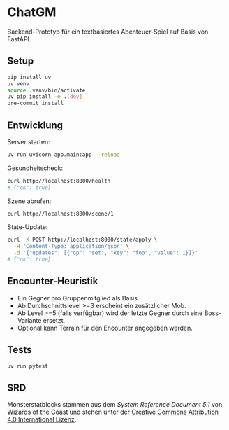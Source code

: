 # ChatGM

Backend-Prototyp für ein textbasiertes Abenteuer-Spiel auf Basis von FastAPI.

## Setup

```bash
pip install uv
uv venv
source .venv/bin/activate
uv pip install -e .[dev]
pre-commit install
```

## Entwicklung

Server starten:

```bash
uv run uvicorn app.main:app --reload
```

Gesundheitscheck:

```bash
curl http://localhost:8000/health
# {"ok": true}
```

Szene abrufen:

```bash
curl http://localhost:8000/scene/1
```

State-Update:

```bash
curl -X POST http://localhost:8000/state/apply \
  -H 'Content-Type: application/json' \
  -d '{"updates": [{"op": "set", "key": "foo", "value": 1}]}'
# {"ok": true}
```

## Encounter-Heuristik

- Ein Gegner pro Gruppenmitglied als Basis.
- Ab Durchschnittslevel >=3 erscheint ein zusätzlicher Mob.
- Ab Level >=5 (falls verfügbar) wird der letzte Gegner durch eine Boss-Variante ersetzt.
- Optional kann Terrain für den Encounter angegeben werden.

## Tests

```bash
uv run pytest
```

## SRD

Monsterstatblocks stammen aus dem *System Reference Document 5.1* von Wizards of the Coast
und stehen unter der [Creative Commons Attribution 4.0 International Lizenz](https://creativecommons.org/licenses/by/4.0/).
